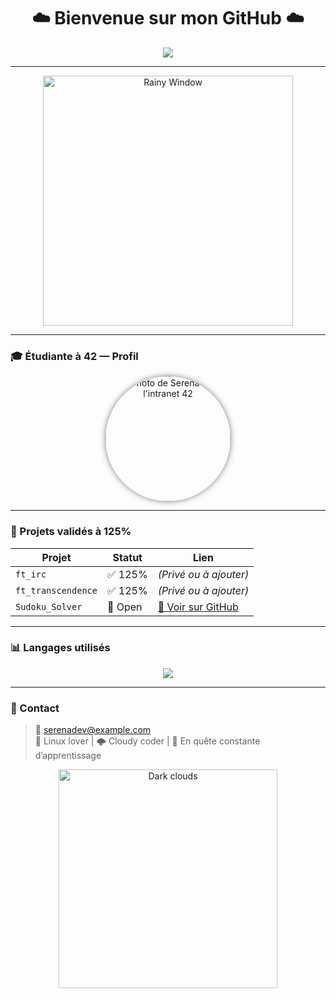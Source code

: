 <h1 align="center">☁️ Bienvenue sur mon GitHub ☁️</h1>

<p align="center">
  <img src="https://readme-typing-svg.herokuapp.com/?lines=Étudiante+à+42+;+Développeuse+passionnée+;+Ambiance+pluvieuse,+clavier+lumineux...&center=true&width=600&height=45">
</p>

---

<p align="center">
  <img src="https://media.giphy.com/media/3oEjI6SIIHBdRxXI40/giphy.gif" width="400" alt="Rainy Window">
</p>

---

### 🎓 Étudiante à 42 — Profil

<p align="center">
  <img src="https://cdn.intra.42.fr/users/sgandum-.jpg" width="200" alt="Photo de Serena sur l'intranet 42" style="border-radius: 50%; box-shadow: 0px 0px 10px rgba(0,0,0,0.5);" />
</p>

---

### 🚀 Projets validés à 125%

| Projet             | Statut     | Lien                                                       |
|--------------------|------------|------------------------------------------------------------|
| `ft_irc`           | ✅ 125%     | *(Privé ou à ajouter)*                                     |
| `ft_transcendence` | ✅ 125%     | *(Privé ou à ajouter)*                                     |
| `Sudoku_Solver`    | 🧩 Open     | [🔗 Voir sur GitHub](https://github.com/CodeS42/Sudoku_Solver) |

---

### 📊 Langages utilisés

<p align="center">
  <img src="https://github-readme-stats.vercel.app/api/top-langs/?username=CodeS42&layout=compact&langs_count=8&theme=tokyonight" />
</p>

---

### 💬 Contact

> 📧 serenadev@example.com  
> 🐧 Linux lover | 🌩️ Cloudy coder | 🌱 En quête constante d’apprentissage

<p align="center">
  <img src="https://media.giphy.com/media/WTk4ZxFHH3Gg9vlgc6/giphy.gif" width="350" alt="Dark clouds">
</p>

